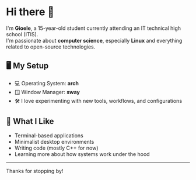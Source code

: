 # Hi there 👋

I'm **Gioele**, a 15-year-old student currently attending an IT technical high school (ITIS).  
I'm passionate about **computer science**, especially **Linux** and everything related to open-source technologies.

## 🖥️ My Setup
- 💻 Operating System: **arch**
- 🪟 Window Manager: **sway**
- 🛠️ I love experimenting with new tools, workflows, and configurations

## 🚀 What I Like
- Terminal-based applications
- Minimalist desktop environments
- Writing code (mostly C++ for now)
- Learning more about how systems work under the hood

---

Thanks for stopping by!
